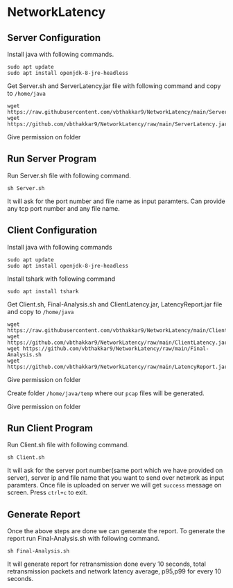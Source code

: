 # NetworkLatency
## Server Configuration

Install java with following commands.

    sudo apt update
    sudo apt install openjdk-8-jre-headless

Get Server.sh and ServerLatency.jar file with following command and copy to `/home/java`

    wget https://raw.githubusercontent.com/vbthakkar9/NetworkLatency/main/Server.sh
    wget https://github.com/vbthakkar9/NetworkLatency/raw/main/ServerLatency.jar

Give permission on folder

## Run Server Program
Run Server.sh file with following command.
    
    sh Server.sh

It will ask for the port number and file name as input paramters. Can provide any tcp port number and any file name.

## Client Configuration

Install java with following commands

    sudo apt update
    sudo apt install openjdk-8-jre-headless

Install tshark with following command

    sudo apt install tshark

Get Client.sh, Final-Analysis.sh and ClientLatency.jar, LatencyReport.jar file and copy to `/home/java`

    wget https://raw.githubusercontent.com/vbthakkar9/NetworkLatency/main/Client.sh
    wget https://github.com/vbthakkar9/NetworkLatency/raw/main/ClientLatency.jar
    wget https://github.com/vbthakkar9/NetworkLatency/raw/main/Final-Analysis.sh
    wget https://github.com/vbthakkar9/NetworkLatency/raw/main/LatencyReport.jar

Give permission on folder

Create folder `/home/java/temp` where our `pcap` files will be generated.

Give permission on folder

## Run Client Program

Run Client.sh file with following command.

    sh Client.sh

It will ask for the server port number(same port which we have provided on server), server ip and file name that you want to send over network as input paramters. 
Once file is uploaded on server we will get `success` message on screen. Press `ctrl+c` to exit.

## Generate Report
Once the above steps are done we can generate the report. To generate the report run Final-Analysis.sh with following command.

    sh Final-Analysis.sh

It will generate report for retransmission done every 10 seconds, total retransmission packets and network latency average, p95,p99 for every 10 seconds.
